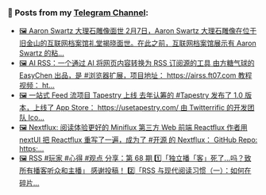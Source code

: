 ### 📰 Posts from my [Telegram Channel](https://t.me/s/aboutrss):
<!-- BLOG-POST-LIST:START -->
- [🖼 Aaron Swartz 大理石雕像面世 2月7日，Aaron Swartz 大理石雕像在位于旧金山的互联网档案馆礼堂揭晓面世。在此之前，互联网档案馆展示有 Aaron Swartz 的粘...](https://t.me/aboutrss/1500)
- [🖼 AI RSS：一个通过 AI 将网页内容转换为 RSS 订阅源的工具 由方糖气球的 EasyChen 出品，是 #浏览器扩展，项目地址： https://airss.ft07.com 教程视频： ht...](https://t.me/aboutrss/1499)
- [🖼 一站式 Feed 流项目 Tapestry 上线 去年认筹的 #Tapestry 发布了 1.0 版本，上线了 App Store： https://usetapestry.com/ 由 Twitterrific 的开发团队 Ico...](https://t.me/aboutrss/1498)
- [🖼 Nextflux: 阅读体验更好的 Miniflux 第三方 Web 前端 Reactflux 作者用 nextUI 把 Reactflux 重写了一遍，成为了 #开源 的 Nextflux： GitHub Repo: https:...](https://t.me/aboutrss/1497)
- [🖼 RSS #玩家 #心得 #观点 分享：第 68 期 1️⃣「独立播「客」死了...吗？致所有播客听众和主播」 感谢投稿！ 2️⃣「RSS 与现代阅读习惯（一）：如何在碎片...](https://t.me/aboutrss/1496)
<!-- BLOG-POST-LIST:END -->

<!--
**AboutRSS/AboutRSS** is a ✨ _special_ ✨ repository because its `README.md` (this file) appears on your GitHub profile.

Here are some ideas to get you started:

- 🔭 I’m currently working on ...
- 🌱 I’m currently learning ...
- 👯 I’m looking to collaborate on ...
- 🤔 I’m looking for help with ...
- 💬 Ask me about ...
- 📫 How to reach me: ...
- 😄 Pronouns: ...
- ⚡ Fun fact: ...
-->

